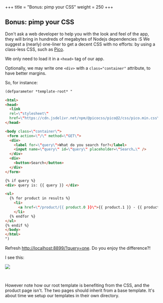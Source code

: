 +++
title = "Bonus: pimp your CSS"
weight = 250
+++

## Bonus: pimp your CSS

Don't ask a web developer to help you with the look and feel of the
app, they will bring in hundreds of megabytes of Nodejs dependencies
:S We suggest a (nearly) one-liner to get a decent CSS with no
efforts: by using a class-less CSS, such as
[Pico](https://picocss.com/docs).

We only need to load it in a `<head>` tag of our app.

Optionally, we may write one `<div>` with a `class="container"` attribute, to have better margins.

So, for instance:

```html
(defparameter *template-root* "

<html>
<head>
  <link
  rel=\"stylesheet\"
  href=\"https://cdn.jsdelivr.net/npm/@picocss/pico@2/css/pico.min.css\">
</head>

<body class=\"container\">
 <form action=\"/\" method=\"GET\">
  <div>
    <label for=\"query\">What do you search for?</label>
    <input name=\"query\" id=\"query\" placeholder=\"Search…\" />
  </div>
  <div>
    <button>Search</button>
  </div>
</form>

{% if query %}
<div> query is: {{ query }} </div>

<ul>
  {% for product in results %}
    <li>
      <a href=\"/product/{{ product.0 }}\">{{ product.1 }} - {{ product.2 }}</a>
    </li>
  {% endfor %}
</ul>
{% endif %}
</body>
</html>
")
```

Refresh [http://localhost:8899/?query=one](http://localhost:8899/?query=one). Do you enjoy the difference?!

I see this:

![](/tutorial/web-app.png?lightbox=false&shadow=true)

 

However note how our root template is benefiting from the CSS, and the
product page isn't. The two pages should inherit from a base
template. It's about time we setup our templates in their own
directory.
